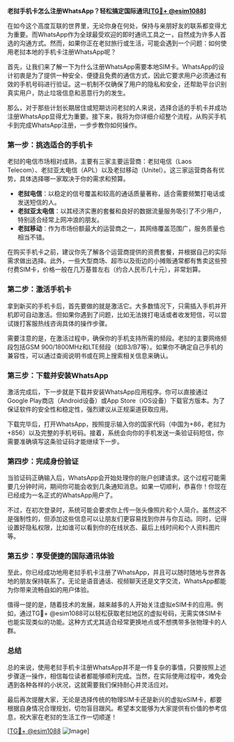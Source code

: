 **老挝手机卡怎么注册WhatsApp？轻松搞定国际通讯[[TG💪+ @esim1088](https://t.me/s/esim1088)]**

在如今这个高度互联的世界里，无论你身在何处，保持与亲朋好友的联系都变得尤为重要。而WhatsApp作为全球最受欢迎的即时通讯工具之一，自然成为许多人首选的沟通方式。然而，如果你正在老挝旅行或生活，可能会遇到一个问题：如何使用老挝本地的手机卡注册WhatsApp呢？

首先，让我们来了解一下为什么注册WhatsApp需要本地SIM卡。WhatsApp的设计初衷是为了提供一种安全、便捷且免费的通信方式，因此它要求用户必须通过有效的手机号码进行验证。这一机制不仅确保了用户的隐私和安全，还帮助平台识别真实用户，防止垃圾信息和恶意行为的发生。

那么，对于那些计划长期居住或短期访问老挝的人来说，选择合适的手机卡并成功注册WhatsApp显得尤为重要。接下来，我将为你详细介绍整个流程，从购买手机卡到完成WhatsApp注册，一步步教你如何操作。

### 第一步：挑选适合的手机卡

老挝的电信市场相对成熟，主要有三家主要运营商：老挝电信（Laos Telecom）、老挝亚太电信（APL）以及老挝移动（Unitel）。这三家运营商各有优势，具体选择哪一家取决于你的需求和预算。

- **老挝电信**：以稳定的信号覆盖和较高的通话质量著称，适合需要频繁打电话或发送短信的人。
- **老挝亚太电信**：以其经济实惠的套餐和良好的数据流量服务吸引了不少用户，特别适合经常上网冲浪的朋友。
- **老挝移动**：作为市场份额最大的运营商之一，其网络覆盖范围广，服务质量也相当不错。

在购买手机卡之前，建议你先了解各个运营商提供的资费套餐，并根据自己的实际需求做出选择。此外，一些大型商场、超市以及街边的小摊贩通常都有售卖这些预付费SIM卡，价格一般在几万基普左右（约合人民币几十元），非常划算。

### 第二步：激活手机卡

拿到新买的手机卡后，首先要做的就是激活它。大多数情况下，只需插入手机并开机即可自动激活。但如果你遇到了问题，比如无法拨打电话或者收发短信，可以尝试拨打客服热线咨询具体的操作步骤。

需要注意的是，在激活过程中，确保你的手机支持所需的频段。老挝的主要网络频段包括GSM 900/1800MHz和LTE频段（如B3/B7等）。如果你不确定自己手机的兼容性，可以通过查阅说明书或在网上搜索相关信息来确认。

### 第三步：下载并安装WhatsApp

激活完成后，下一步就是下载并安装WhatsApp应用程序。你可以直接通过Google Play商店（Android设备）或App Store（iOS设备）下载官方版本。为了保证软件的安全性和稳定性，强烈建议从正规渠道获取应用。

下载完毕后，打开WhatsApp，按照提示输入你的国家代码（中国为+86，老挝为+856）以及完整的手机号码。接着，系统会向你的手机发送一条验证码短信，你需要准确填写这条验证码才能继续下一步。

### 第四步：完成身份验证

当验证码正确输入后，WhatsApp会开始处理你的账户创建请求。这个过程可能需要几分钟时间，期间你可能会收到几条通知消息。如果一切顺利，恭喜你！你现在已经成为一名正式的WhatsApp用户了。

不过，在初次登录时，系统可能会要求你上传一张头像照片和个人简介。虽然这不是强制性的，但添加这些信息可以让朋友们更容易找到你并与你互动。同时，记得设置好隐私权限，比如谁可以看到你的在线状态、最后上线时间和个人资料图片等。

### 第五步：享受便捷的国际通讯体验

至此，你已经成功地用老挝手机卡注册了WhatsApp，并且可以随时随地与世界各地的朋友保持联系了。无论是语音通话、视频聊天还是文字交流，WhatsApp都能为你带来流畅自如的用户体验。

值得一提的是，随着技术的发展，越来越多的人开始关注虚拟eSIM卡的应用。例如，通过TG💪+ @esim1088可以轻松获取老挝地区的虚拟号码，无需实体SIM卡也能实现类似的功能。这种方式尤其适合经常更换地点或不想携带多张物理卡的人群。

### 总结

总的来说，使用老挝手机卡注册WhatsApp并不是一件复杂的事情，只要按照上述步骤逐一操作，相信每位读者都能够顺利完成。当然，在实际使用过程中，难免会遇到各种各样的小状况，这就需要我们保持耐心并灵活应对。

最后再次提醒大家，无论是选择传统的物理SIM卡还是新兴的虚拟eSIM卡，都要根据自身情况合理规划，切勿盲目跟风。希望本文能够为大家提供有价值的参考信息，祝大家在老挝的生活工作一切顺遂！

[[TG💪+ @esim1088](https://t.me/s/esim1088) ![Image](https://i.postimg.cc/4NQfJmqS/Snipaste-2025-05-13-00-14-12.png)]
